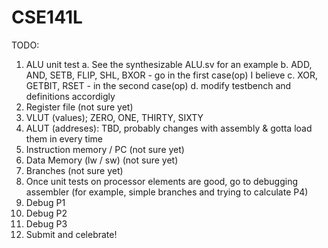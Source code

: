 # CSE141L
TODO: 
1. ALU unit test 
   a. See the synthesizable ALU.sv for an example
   b. ADD, AND, SETB, FLIP, SHL, BXOR - go in the first case(op) I believe
   c. XOR, GETBIT, RSET - in the second case(op) 
   d. modify testbench and definitions accordigly
2. Register file (not sure yet)
3. VLUT (values); ZERO, ONE, THIRTY, SIXTY
4. ALUT (addreses): TBD, probably changes with assembly & gotta load them in every time
5. Instruction memory / PC (not sure yet) 
6. Data Memory (lw / sw) (not sure yet)
7. Branches (not sure yet) 
8. Once unit tests on processor elements are good, go to debugging assembler (for example, simple branches and trying to calculate P4) 
9. Debug P1 
10. Debug P2 
11. Debug P3 
12. Submit and celebrate! 
